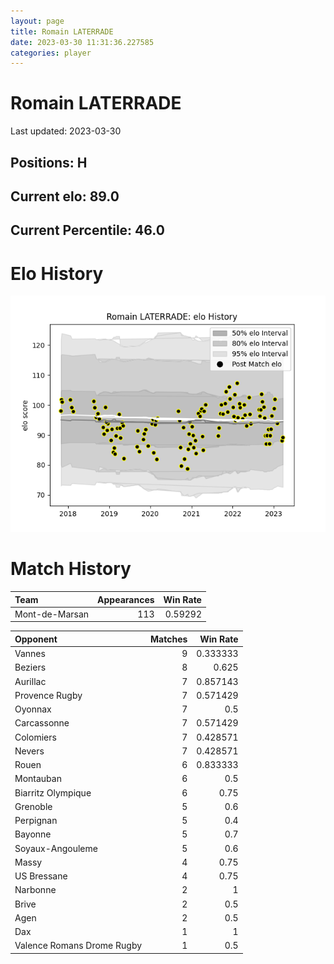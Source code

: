 ```yaml
---  
layout: page  
title: Romain LATERRADE  
date: 2023-03-30 11:31:36.227585  
categories: player  
---
```

# Romain LATERRADE


Last updated: 2023-03-30
## Positions: H

## Current elo: 89.0

## Current Percentile: 46.0

# Elo History


![elo history](history_RomainLATERRADE.png)
# Match History


| Team           |   Appearances |   Win Rate |
|:---------------|--------------:|-----------:|
| Mont-de-Marsan |           113 |    0.59292 |

| Opponent                   |   Matches |   Win Rate |
|:---------------------------|----------:|-----------:|
| Vannes                     |         9 |   0.333333 |
| Beziers                    |         8 |   0.625    |
| Aurillac                   |         7 |   0.857143 |
| Provence Rugby             |         7 |   0.571429 |
| Oyonnax                    |         7 |   0.5      |
| Carcassonne                |         7 |   0.571429 |
| Colomiers                  |         7 |   0.428571 |
| Nevers                     |         7 |   0.428571 |
| Rouen                      |         6 |   0.833333 |
| Montauban                  |         6 |   0.5      |
| Biarritz Olympique         |         6 |   0.75     |
| Grenoble                   |         5 |   0.6      |
| Perpignan                  |         5 |   0.4      |
| Bayonne                    |         5 |   0.7      |
| Soyaux-Angouleme           |         5 |   0.6      |
| Massy                      |         4 |   0.75     |
| US Bressane                |         4 |   0.75     |
| Narbonne                   |         2 |   1        |
| Brive                      |         2 |   0.5      |
| Agen                       |         2 |   0.5      |
| Dax                        |         1 |   1        |
| Valence Romans Drome Rugby |         1 |   0.5      |